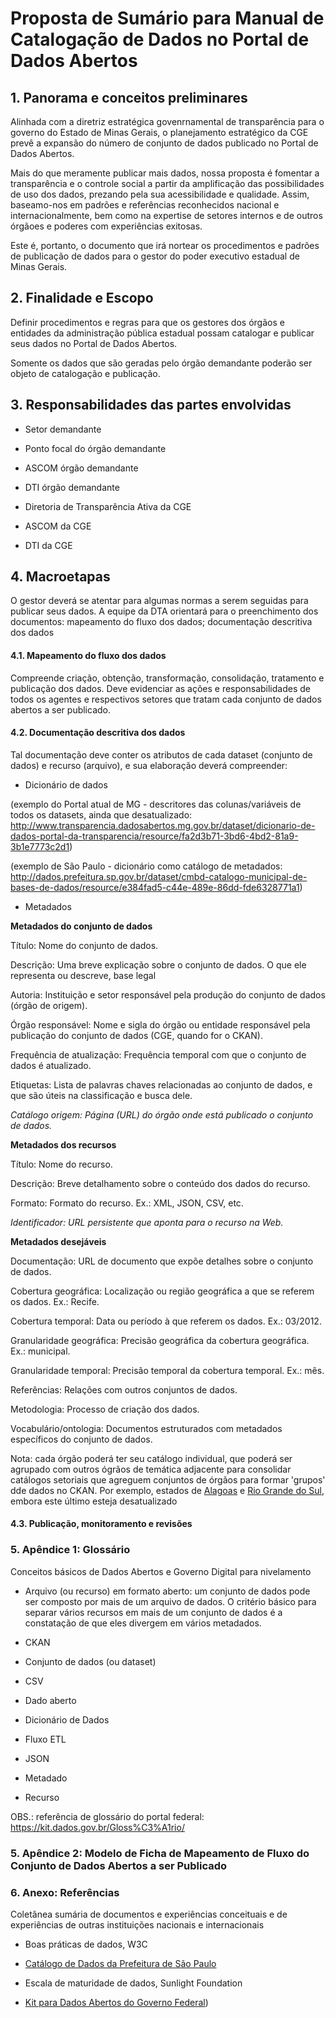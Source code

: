 # Proposta de Sumário para Manual de Catalogação de Dados no Portal de Dados Abertos


## 1. Panorama e conceitos preliminares

Alinhada com a diretriz estratégica govenrnamental de transparência para o governo do Estado de Minas Gerais, o planejamento estratégico da CGE prevê a expansão do número de conjunto de dados publicado no Portal de Dados Abertos. 

Mais do que meramente publicar mais dados, nossa proposta é fomentar a transparência e o controle social a partir da amplificação das possibilidades de uso dos dados, prezando pela sua acessibilidade e qualidade. Assim, baseamo-nos em padrões e referências reconhecidos nacional e internacionalmente, bem como na expertise de setores internos e de outros órgãoes e poderes com experiências exitosas.

Este é, portanto, o documento que irá nortear os procedimentos e padrões de publicação de dados para o gestor do poder executivo estadual de Minas Gerais.


## 2. Finalidade e Escopo

Definir procedimentos e regras para que os gestores dos órgãos e entidades da administração pública estadual possam catalogar e publicar seus dados no Portal de Dados Abertos.

Somente os dados que são geradas pelo órgão demandante poderão ser objeto de catalogação e publicação. 


## 3. Responsabilidades das partes envolvidas

* Setor demandante

* Ponto focal do órgão demandante

* ASCOM órgão demandante

* DTI órgão demandante

* Diretoria de Transparência Ativa da CGE

* ASCOM da CGE

* DTI da CGE 


## 4. Macroetapas

O gestor deverá se atentar para algumas normas a serem seguidas para publicar seus dados. A equipe da DTA orientará para o preenchimento dos documentos: mapeamento do fluxo dos dados; documentação descritiva dos dados


#### 4.1. Mapeamento do fluxo dos dados

Compreende criação, obtenção, transformação, consolidação, tratamento e publicação dos dados. Deve evidenciar as ações e responsabilidades de todos os agentes e respectivos setores que tratam cada conjunto de dados abertos a ser publicado.


#### 4.2. Documentação descritiva dos dados


Tal documentação deve conter os atributos de cada dataset (conjunto de dados) e recurso (arquivo), e sua elaboração deverá compreender:

* Dicionário de dados

(exemplo do Portal atual de MG - descritores das colunas/variáveis de todos os datasets, ainda que desatualizado: http://www.transparencia.dadosabertos.mg.gov.br/dataset/dicionario-de-dados-portal-da-transparencia/resource/fa2d3b71-3bd6-4bd2-81a9-3b1e7773c2d1)

(exemplo de São Paulo - dicionário como catálogo de metadados: http://dados.prefeitura.sp.gov.br/dataset/cmbd-catalogo-municipal-de-bases-de-dados/resource/e384fad5-c44e-489e-86dd-fde6328771a1)


* Metadados


__Metadados do conjunto de dados__

Título: Nome do conjunto de dados.

Descrição: Uma breve explicação sobre o conjunto de dados. O que ele representa ou descreve, base legal

Autoria: Instituição e setor responsável pela produção do conjunto de dados (órgão de origem).

Órgão responsável: Nome e sigla do órgão ou entidade responsável pela publicação do conjunto de dados (CGE, quando for o CKAN).

Frequência de atualização: Frequência temporal com que o conjunto de dados é atualizado.

Etiquetas: Lista de palavras chaves relacionadas ao conjunto de dados, e que são úteis na classificação e busca dele.

_Catálogo origem: Página (URL) do órgão onde está publicado o conjunto de dados._


__Metadados dos recursos__ 

Título: Nome do recurso.

Descrição: Breve detalhamento sobre o conteúdo dos dados do recurso.

Formato: Formato do recurso. Ex.: XML, JSON, CSV, etc.

_Identificador: URL persistente que aponta para o recurso na Web._


__Metadados desejáveis__

Documentação: URL de documento que expõe detalhes sobre o conjunto de dados.

Cobertura geográfica: Localização ou região geográfica a que se referem os dados. Ex.: Recife.

Cobertura temporal: Data ou período à que referem os dados. Ex.: 03/2012.

Granularidade geográfica: Precisão geográfica da cobertura geográfica. Ex.: municipal.

Granularidade temporal: Precisão temporal da cobertura temporal. Ex.: mês.

Referências: Relações com outros conjuntos de dados.

Metodologia: Processo de criação dos dados.

Vocabulário/ontologia: Documentos estruturados com metadados específicos do conjunto de dados.


Nota: cada órgão poderá ter seu catálogo individual, que poderá ser agrupado com outros ógrãos de temática adjacente para consolidar catálogos setoriais que agreguem conjuntos de órgãos para formar 'grupos' dde dados no CKAN. Por exemplo, estados de [Alagoas](http://dados.al.gov.br/) e [Rio Grande do Sul](https://dados.rs.gov.br/), embora este último esteja desatualizado


#### 4.3. Publicação, monitoramento e revisões



### 5. Apêndice 1: Glossário


Conceitos básicos de Dados Abertos e Governo Digital para nivelamento


* Arquivo (ou recurso) em formato aberto: um conjunto de dados pode ser composto por mais de um arquivo de dados. O critério básico para separar vários recursos em mais de um conjunto de dados é a constatação de que eles divergem em vários metadados.

* CKAN

* Conjunto de dados (ou dataset) 

* CSV

* Dado aberto

* Dicionário de Dados

* Fluxo ETL

* JSON

* Metadado

* Recurso

OBS.: referência de glossário do portal federal: https://kit.dados.gov.br/Gloss%C3%A1rio/


### 5. Apêndice 2: Modelo de Ficha de Mapeamento de Fluxo do Conjunto de Dados Abertos a ser Publicado


### 6. Anexo: Referências


Coletânea sumária de documentos e experiências conceituais e de experiências de outras instituições nacionais e internacionais

* Boas práticas de dados, W3C

* [Catálogo de Dados da Prefeitura de São Paulo](http://transparencia.prefeitura.sp.gov.br/administracao/Paginas/cmbd.aspx)

* Escala de maturidade de dados, Sunlight Foundation

* [Kit para Dados Abertos do Governo Federal](https://kit.dados.gov.br/))

